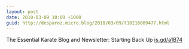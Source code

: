 ```yaml
---
layout: post
date: 2010-03-09 10:00 +1000
guid: http://desparoz.micro.blog/2010/03/09/t10216009477.html
---
```

The Essential Karate Blog and Newsletter: Starting Back Up [is.gd/a1B74](http://is.gd/a1B74)
